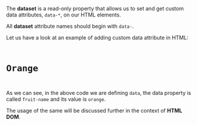 The **dataset** is a read-only
property that allows us to set
and get custom data attributes,
`data-*`, on our HTML elements.

All **dataset** attribute names
should begin with `data-`.

Let us have a look at an example
of adding custom data attribute
in HTML:
<codeblock language="html" type="lesson">
<code>
<h1 id="fruit" data-fruit-name="orange">Orange</h1>
</code>
</codeblock>

As we can see, in the above
code we are defining `data`,
the data property is called
`fruit-name` and its value
is `orange`.

The usage of the same will be
discussed further in the
context of **HTML DOM**.
